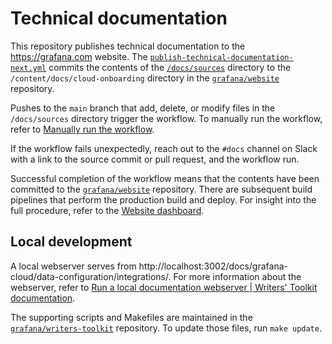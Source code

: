 # Technical documentation

This repository publishes technical documentation to the https://grafana.com website.
The [`publish-technical-documentation-next.yml`](../.github/workflows/publish-technical-documentation-next.yml) commits the contents of the [`/docs/sources`](./sources) directory to the `/content/docs/cloud-onboarding` directory in the [`grafana/website`](https://github.com/grafana/website) repository.

Pushes to the `main` branch that add, delete, or modify files in the `/docs/sources` directory trigger the workflow.
To manually run the workflow, refer to [Manually run the workflow](https://github.com/grafana/technical-documentation/blob/main/docs/sources/publish-technical-documentation/index.md#manually-run-the-workflow).

If the workflow fails unexpectedly, reach out to the `#docs` channel on Slack with a link to the source commit or pull request, and the workflow run.

Successful completion of the workflow means that the contents have been committed to the [`grafana/website`](https://github.com/grafana/website) repository.
There are subsequent build pipelines that perform the production build and deploy.
For insight into the full procedure, refer to the [Website dashboard](https://ops.grafana-ops.net/d/c88932b3-7302-4695-b5eb-7b3c9d501b94/website?orgId=1&refresh=1m).

## Local development

A local webserver serves from http://localhost:3002/docs/grafana-cloud/data-configuration/integrations/.
For more information about the webserver, refer to [Run a local documentation webserver | Writers' Toolkit documentation](https://grafana.com/docs/writers-toolkit/writing-guide/tooling-and-workflows/run-a-local-webserver/).

The supporting scripts and Makefiles are maintained in the [`grafana/writers-toolkit`](https://github.com/grafana/writers-toolkit) repository.
To update those files, run `make update`.
